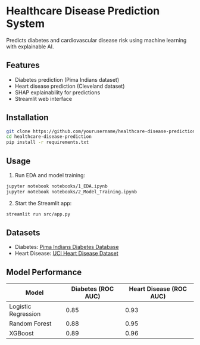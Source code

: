 # Healthcare Disease Prediction System

Predicts diabetes and cardiovascular disease risk using machine learning with explainable AI.

## Features
- Diabetes prediction (Pima Indians dataset)
- Heart disease prediction (Cleveland dataset)
- SHAP explainability for predictions
- Streamlit web interface

## Installation
```bash
git clone https://github.com/yourusername/healthcare-disease-prediction.git
cd healthcare-disease-prediction
pip install -r requirements.txt
```

## Usage
1. Run EDA and model training:
```bash
jupyter notebook notebooks/1_EDA.ipynb
jupyter notebook notebooks/2_Model_Training.ipynb
```

2. Start the Streamlit app:
```bash
streamlit run src/app.py
```

## Datasets
- Diabetes: [Pima Indians Diabetes Database](https://www.kaggle.com/uciml/pima-indians-diabetes-database)
- Heart Disease: [UCI Heart Disease Dataset](https://archive.ics.uci.edu/ml/datasets/Heart+Disease)

## Model Performance
| Model              | Diabetes (ROC AUC) | Heart Disease (ROC AUC) |
|--------------------|--------------------|-------------------------|
| Logistic Regression| 0.85               | 0.93                    |
| Random Forest      | 0.88               | 0.95                    |
| XGBoost            | 0.89               | 0.96                    |

